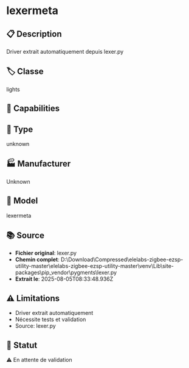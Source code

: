 # lexermeta

## 📋 Description
Driver extrait automatiquement depuis lexer.py

## 🏷️ Classe
lights

## 🔧 Capabilities


## 📡 Type
unknown

## 🏭 Manufacturer
Unknown

## 📱 Model
lexermeta

## 📚 Source
- **Fichier original**: lexer.py
- **Chemin complet**: D:\Download\Compressed\elelabs-zigbee-ezsp-utility-master\elelabs-zigbee-ezsp-utility-master\venv\Lib\site-packages\pip\_vendor\pygments\lexer.py
- **Extrait le**: 2025-08-05T08:33:48.936Z

## ⚠️ Limitations
- Driver extrait automatiquement
- Nécessite tests et validation
- Source: lexer.py

## 🚀 Statut
⚠️ En attente de validation
